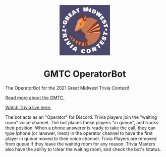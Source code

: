 <p align="center">
    <img src="img/greatmidwesttrivia2020.png" height="160px"/>
</p>

<h1 align="center">
GMTC OperatorBot
</h1>

The OperatorBot for the 2021 Great Midwest Trivia Contest!

[Read more about the GMTC.](blogs.lawrence.edu/trivia)

[Watch Trivia live here.](https://www.twitch.tv/greatmidwesttrivia)

The bot acts as an "Operator" for Discord. Trivia players join the "waiting
room" voice channel. The bot places these players "in queue", and tracks their
position. When a phone answerer is ready to take the call, they can type !phone
(or !answer, !next) in the operator channel to have the first player in queue
moved to their voice channel. Trivia Players are removed from queue if they
leave the waiting room for any reason. Trivia Masters also have the ability to
!clear the waiting room, and check the bot's !status.
